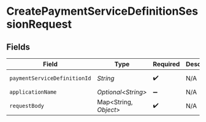 # CreatePaymentServiceDefinitionSessionRequest


## Fields

| Field                        | Type                         | Required                     | Description                  | Example                      |
| ---------------------------- | ---------------------------- | ---------------------------- | ---------------------------- | ---------------------------- |
| `paymentServiceDefinitionId` | *String*                     | :heavy_check_mark:           | N/A                          | adyen-ideal                  |
| `applicationName`            | *Optional\<String>*          | :heavy_minus_sign:           | N/A                          |                              |
| `requestBody`                | Map\<String, *Object*>       | :heavy_check_mark:           | N/A                          |                              |